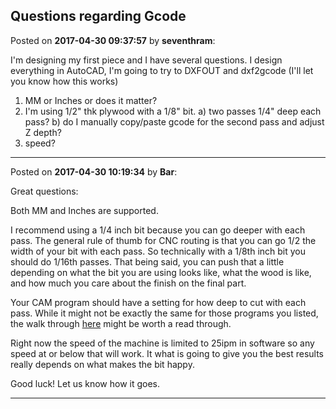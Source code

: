 ## Questions regarding Gcode
Posted on **2017-04-30 09:37:57** by **seventhram**:

I'm designing my first piece and I have several questions.
I design everything in AutoCAD, I'm going to try to DXFOUT and dxf2gcode (I'll let you know how this works)
1) MM or Inches or does it matter?
2) I'm using 1/2" thk plywood with a 1/8" bit. 
  a) two passes 1/4" deep each pass?
  b) do I manually copy/paste gcode for the second pass and adjust Z depth?
3) speed?

---

Posted on **2017-04-30 10:19:34** by **Bar**:

Great questions:

Both MM and Inches are supported. 

I recommend using a 1/4 inch bit because you can go deeper with each pass. The general rule of thumb for CNC routing is that you can go 1/2 the width of your bit with each pass. So technically with a 1/8th inch bit you should do 1/16th passes. That being said, you can push that a little depending on what the bit you are using looks like, what the wood is like, and how much you care about the finish on the final part.

Your CAM program should have a setting for how deep to cut with each pass. While it might not be exactly the same for those programs you listed, the walk through [here](https://github.com/MaslowCNC/GroundControl/wiki/Generating-G-Code-Using-www.MakerCAM.com) might be worth a read through.

Right now the speed of the machine is limited to 25ipm in software so any speed at or below that will work. It what is going to give you the best results really depends on what makes the bit happy.

Good luck! Let us know how it goes.

---

